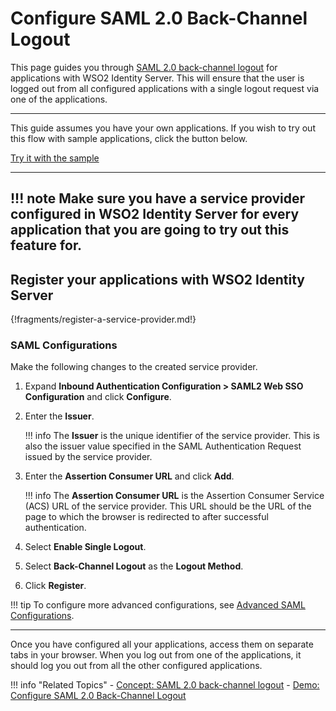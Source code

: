 # Configure SAML 2.0 Back-Channel Logout

This page guides you through [SAML 2.0 back-channel logout](../../../references/concepts/authentication/saml-back-channel/) for applications with WSO2 Identity Server. This will ensure that the user is logged out from all configured applications with a single logout request via one of the applications. 

---

This guide assumes you have your own applications. If you wish to try out this flow with sample applications, click the button below. 

<a class="samplebtn_a" href="../../../quick-starts/saml-back-channel-logout" rel="nofollow noopener">Try it with the sample</a>

---

!!! note
    Make sure you have a service provider configured in WSO2 Identity Server for every application that you are going 
    to try out this feature for. 
---

## Register your applications with WSO2 Identity Server

{!fragments/register-a-service-provider.md!}

### SAML Configurations 

Make the following changes to the created service provider.

1. Expand **Inbound Authentication Configuration > SAML2 Web SSO Configuration** and click **Configure**.

2. Enter the **Issuer**. 

    !!! info
        The **Issuer** is the unique identifier of the service provider. This is also the issuer value specified in the SAML Authentication Request issued by the service provider.
       
3. Enter the **Assertion Consumer URL** and click **Add**. 
    
    !!! info 
        The **Assertion Consumer URL** is the Assertion Consumer Service (ACS) URL of the service provider. This URL should be the URL of the page to which the browser is redirected to after successful authentication.
    
4. Select **Enable Single Logout**.

5. Select **Back-Channel Logout** as the **Logout Method**.

6. Click **Register**.

!!! tip
     To configure more advanced configurations, see [Advanced SAML Configurations](../../../guides/login/saml-app-config-advanced). 

---

Once you have configured all your applications, access them on separate tabs in your browser. When you log out from one of the applications, it should log you out from all the other configured applications. 

!!! info "Related Topics"
    -   [Concept: SAML 2.0 back-channel logout](../../../references/concepts/authentication/saml-back-channel/)
    -   [Demo: Configure SAML 2.0 Back-Channel Logout](../../../quick-starts/saml-back-channel-logout)
